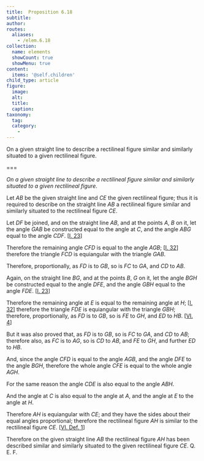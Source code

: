 ```yaml
---
title:  Proposition 6.18
subtitle: 
author:
routes:
  aliases:
    - /elem.6.18
collection:
  name: elements
  showCount: true
  showMenu: true
content:
  items: '@self.children'
child_type: article
figure:
  image:
  alt:
  title:
  caption:
taxonomy:
  tag:
  category:
    - 
---
```


<p><emph>On a given straight line to describe a rectilineal figure similar and similarly situated to a given rectilineal figure</emph>. </p>

===

<p><em>On a given straight line to describe a rectilineal figure similar and similarly situated to a given rectilineal figure</em>. </p>

<p>Let <em>AB</em> be the given straight line and <em>CE</em> the given rectilineal figure; thus it is required to describe on the straight line <em>AB</em> a rectilineal figure similar and similarly situated to the rectilineal figure <em>CE</em>. 
      </p>

<p>Let <em>DF</em> be joined, and on the straight line <em>AB</em>, and at the points <em>A</em>, <em>B</em> on it, let the angle <em>GAB</em> be constructed equal to the angle at <em>C</em>, and the angle <em>ABG</em> equal to the angle <em>CDF</em>. [<a href="/elem.1.23">I. 23</a>] </p>

<p>Therefore the remaining angle <em>CFD</em> is equal to the angle <em>AGB</em>; [<a href="/elem.1.32">I. 32</a>] <span class="center">therefore the triangle <em>FCD</em> is equiangular with the triangle <em>GAB</em>.</span>
      </p>

<p>Therefore, proportionally, as <em>FD</em> is to <em>GB</em>, so is <em>FC</em> to <em>GA</em>, and <em>CD</em> to <em>AB</em>. <pb n="230"/></p>

<p>Again, on the straight line <em>BG</em>, and at the points <em>B</em>, <em>G</em> on it, let the angle <em>BGH</em> be constructed equal to the angle <em>DFE</em>, and the angle <em>GBH</em> equal to the angle <em>FDE</em>. [<a href="/elem.1.23">I. 23</a>] </p>

<p>Therefore the remaining angle at <em>E</em> is equal to the remaining angle at <em>H</em>; [<a href="/elem.1.32">I. 32</a>] <span class="center">therefore the triangle <em>FDE</em> is equiangular with the triangle <em>GBH</em>; therefore, proportionally, as <em>FD</em> is to <em>GB</em>, so is <em>FE</em> to <em>GH</em>, and <em>ED</em> to <em>HB</em>. [<a href="/elem.6.4">VI. 4</a>]</span>
      </p>

<p>But it was also proved that, as <em>FD</em> is to <em>GB</em>, so is <em>FC</em> to <em>GA</em>, and <em>CD</em> to <em>AB</em>; <span class="center">therefore also, as <em>FC</em> is to <em>AG</em>, so is <em>CD</em> to <em>AB</em>, and <em>FE</em> to <em>GH</em>, and further <em>ED</em> to <em>HB</em>.</span>
      </p>

<p>And, since the angle <em>CFD</em> is equal to the angle <em>AGB</em>, and the angle <em>DFE</em> to the angle <em>BGH</em>, therefore the whole angle <em>CFE</em> is equal to the whole angle <em>AGH</em>. </p>

<p>For the same reason <span class="center">the angle <em>CDE</em> is also equal to the angle <em>ABH</em>.</span>
      </p>

<p>And the angle at <em>C</em> is also equal to the angle at <em>A</em>, <span class="center">and the angle at <em>E</em> to the angle at <em>H</em>.</span>
      </p>

<p>Therefore <em>AH</em> is equiangular with <em>CE</em>; and they have the sides about their equal angles proportional; <span class="center">therefore the rectilineal figure <em>AH</em> is similar to the rectilineal figure <em>CE</em>. [<a href="/elem.6.def.1">VI. Def. 1</a>]</span>
      </p>

<p>Therefore on the given straight line <em>AB</em> the rectilineal figure <em>AH</em> has been described similar and similarly situated to the given rectilineal figure <em>CE</em>. Q. E. F.</p>

